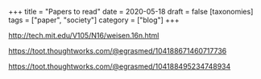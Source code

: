 +++
title = "Papers to read"
date = 2020-05-18
draft = false
[taxonomies]
tags = ["paper", "society"]
category = ["blog"]
+++

http://tech.mit.edu/V105/N16/weisen.16n.html


https://toot.thoughtworks.com/@egrasmed/104188671460717736

https://toot.thoughtworks.com/@egrasmed/104188495234748934
